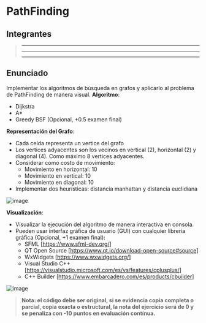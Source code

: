 # PathFinding

## Integrantes
> ---
> ---
> ---

## Enunciado
Implementar los algoritmos de búsqueda en grafos y aplicarlo al problema de PathFinding de manera visual.
**Algoritmo**:
- Dijkstra
- A*
- Greedy BSF (Opcional, +0.5 examen final)

**Representación del Grafo**:
- Cada celda representa un vertice del grafo
- Los vertices adyacentes son los vecinos en vertical (2), horizontal (2) y diagonal (4). Como máximo 8 vertices adyacentes.
- Considerar como costo de movimiento:
  * Movimiento en horizontal: 10
  * Movimiento en vertical: 10
  * Movimiento en diagonal: 10
- Implementar dos heurísticas: distancia manhattan y distancia euclidiana

![image](https://github.com/utec-cs-aed/PathFinding/assets/48141762/5e1bb1bf-5c9b-481e-b7fb-8315638d23b0)

**Visualización**:
- Visualizar la ejecución del algoritmo de manera interactiva en consola. 
- Pueden usar interfaz gráfica de usuario (GUI) con cualquier libreria gráfica (Opcional, +1 examen final):
    * SFML [https://www.sfml-dev.org/]
    * QT Open Source [https://www.qt.io/download-open-source#source]
    * WxWidgets [https://www.wxwidgets.org/]
    * Visual Studio C++ [https://visualstudio.microsoft.com/es/vs/features/cplusplus/]
    * C++ Builder [https://www.embarcadero.com/es/products/cbuilder]

![image](https://github.com/utec-cs-aed/PathFinding/assets/48141762/0836d9ad-ca21-4382-b515-9feb4e467023)

> **Nota: el código debe ser original, si se evidencia copia completa o parcial, copia exacta o estructural, la nota del ejercicio será de 0 y se penaliza con -10 puntos en evaluación contínua.** 



